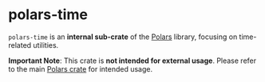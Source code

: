 # polars-time

`polars-time` is an **internal sub-crate** of the [Polars](https://crates.io/crates/polars) library, focusing on time-related utilities.

**Important Note**: This crate is **not intended for external usage**. Please refer to the main [Polars crate](https://crates.io/crates/polars) for intended usage.
